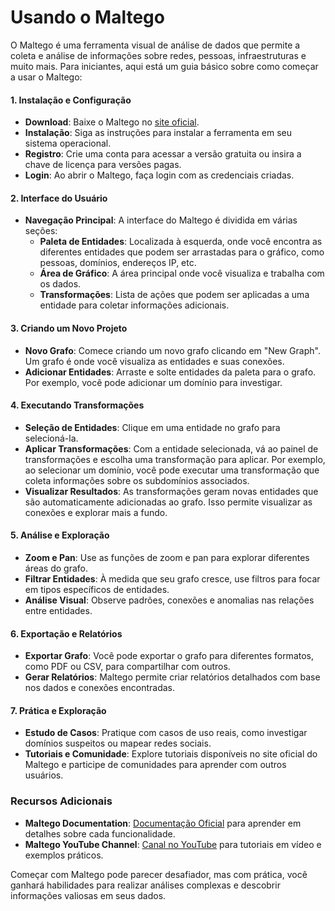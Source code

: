 # Usando o Maltego

O Maltego é uma ferramenta visual de análise de dados que permite a coleta e análise de informações sobre redes, pessoas, infraestruturas e muito mais. Para iniciantes, aqui está um guia básico sobre como começar a usar o Maltego:

#### 1. Instalação e Configuração

- **Download**: Baixe o Maltego no [site oficial](https://www.maltego.com/downloads/).
- **Instalação**: Siga as instruções para instalar a ferramenta em seu sistema operacional.
- **Registro**: Crie uma conta para acessar a versão gratuita ou insira a chave de licença para versões pagas.
- **Login**: Ao abrir o Maltego, faça login com as credenciais criadas.

#### 2. Interface do Usuário

- **Navegação Principal**: A interface do Maltego é dividida em várias seções:
  - **Paleta de Entidades**: Localizada à esquerda, onde você encontra as diferentes entidades que podem ser arrastadas para o gráfico, como pessoas, domínios, endereços IP, etc.
  - **Área de Gráfico**: A área principal onde você visualiza e trabalha com os dados.
  - **Transformações**: Lista de ações que podem ser aplicadas a uma entidade para coletar informações adicionais.

#### 3. Criando um Novo Projeto

- **Novo Grafo**: Comece criando um novo grafo clicando em "New Graph". Um grafo é onde você visualiza as entidades e suas conexões.
- **Adicionar Entidades**: Arraste e solte entidades da paleta para o grafo. Por exemplo, você pode adicionar um domínio para investigar.

#### 4. Executando Transformações

- **Seleção de Entidades**: Clique em uma entidade no grafo para selecioná-la.
- **Aplicar Transformações**: Com a entidade selecionada, vá ao painel de transformações e escolha uma transformação para aplicar. Por exemplo, ao selecionar um domínio, você pode executar uma transformação que coleta informações sobre os subdomínios associados.
- **Visualizar Resultados**: As transformações geram novas entidades que são automaticamente adicionadas ao grafo. Isso permite visualizar as conexões e explorar mais a fundo.

#### 5. Análise e Exploração

- **Zoom e Pan**: Use as funções de zoom e pan para explorar diferentes áreas do grafo.
- **Filtrar Entidades**: À medida que seu grafo cresce, use filtros para focar em tipos específicos de entidades.
- **Análise Visual**: Observe padrões, conexões e anomalias nas relações entre entidades.

#### 6. Exportação e Relatórios

- **Exportar Grafo**: Você pode exportar o grafo para diferentes formatos, como PDF ou CSV, para compartilhar com outros.
- **Gerar Relatórios**: Maltego permite criar relatórios detalhados com base nos dados e conexões encontradas.

#### 7. Prática e Exploração

- **Estudo de Casos**: Pratique com casos de uso reais, como investigar domínios suspeitos ou mapear redes sociais.
- **Tutoriais e Comunidade**: Explore tutoriais disponíveis no site oficial do Maltego e participe de comunidades para aprender com outros usuários.

### Recursos Adicionais

- **Maltego Documentation**: [Documentação Oficial](https://docs.maltego.com/) para aprender em detalhes sobre cada funcionalidade.
- **Maltego YouTube Channel**: [Canal no YouTube](https://www.youtube.com/c/Maltego) para tutoriais em vídeo e exemplos práticos.

Começar com Maltego pode parecer desafiador, mas com prática, você ganhará habilidades para realizar análises complexas e descobrir informações valiosas em seus dados.